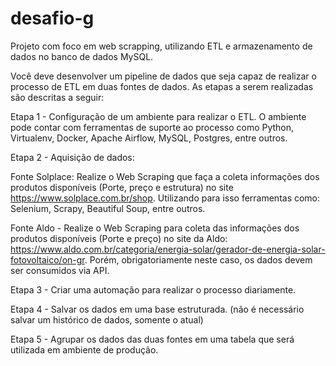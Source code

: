 # desafio-g
Projeto com foco em web scrapping, utilizando ETL e armazenamento de dados no banco de dados MySQL.

Você deve desenvolver um pipeline de dados que seja capaz de realizar o processo de ETL em duas fontes de dados. As etapas a serem realizadas são descritas a seguir:

Etapa 1 - Configuração de um ambiente para realizar o ETL. O ambiente pode contar com ferramentas de suporte ao processo como Python, Virtualenv, Docker, Apache Airflow, MySQL, Postgres, entre outros.

Etapa 2 - Aquisição de dados:

Fonte Solplace: Realize o Web Scraping que faça a coleta informações dos produtos disponíveis (Porte, preço e estrutura) no site https://www.solplace.com.br/shop. Utilizando para isso ferramentas como: Selenium, Scrapy, Beautiful Soup, entre outros.

Fonte Aldo - Realize o Web Scraping para coleta das informações dos produtos disponíveis (Porte e preço) no site da Aldo: https://www.aldo.com.br/categoria/energia-solar/gerador-de-energia-solar-fotovoltaico/on-gr. Porém, obrigatoriamente neste caso, os dados devem ser consumidos via API.

Etapa 3 - Criar uma automação para realizar o processo diariamente.

Etapa 4 - Salvar os dados em uma base estruturada. (não é necessário salvar um histórico de dados, somente o atual)

Etapa 5 - Agrupar os dados das duas fontes em uma tabela que será utilizada em ambiente de produção.
